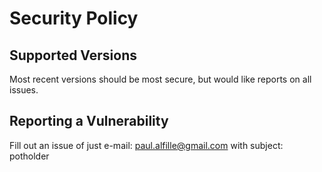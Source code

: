 # Security Policy

## Supported Versions

Most recent versions should be most secure, but would like reports on all issues.

## Reporting a Vulnerability

Fill out an issue of just e-mail:
  paul.alfille@gmail.com 
with subject:
  potholder
  
